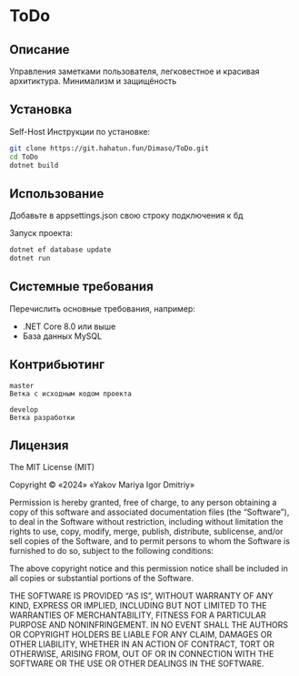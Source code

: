 # ToDo
 
 ## Описание
 Управления заметками пользователя, легковестное и красивая архитиктура. Минимализм и защищёность
 
 ## Установка
 Self-Host
 Инструкции по установке:
 ```bash
 git clone https://git.hahatun.fun/Dimaso/ToDo.git
 cd ToDo
 dotnet build
 ```
 ## Использование
Добавьте в appsettings.json свою строку подключения к бд

Запуск проекта:
 ```bash
 dotnet ef database update
 dotnet run
 ```
 ## Системные требования
 Перечислить основные требования, например:
 - .NET Core 8.0 или выше
 - База данных MySQL
 
 ## Контрибьютинг
	master
	Ветка с исходным кодом проекта

	develop
	Ветка разработки
 
 ## Лицензия
The MIT License (MIT)

Copyright © «2024» «Yakov Mariya Igor Dmitriy»

Permission is hereby granted, free of charge, to any person obtaining a copy of this software and associated documentation files (the “Software”), to deal in the Software without restriction, including without limitation the rights to use, copy, modify, merge, publish, distribute, sublicense, and/or sell copies of the Software, and to permit persons to whom the Software is furnished to do so, subject to the following conditions:

The above copyright notice and this permission notice shall be included in all copies or substantial portions of the Software.

THE SOFTWARE IS PROVIDED “AS IS”, WITHOUT WARRANTY OF ANY KIND, EXPRESS OR IMPLIED, INCLUDING BUT NOT LIMITED TO THE WARRANTIES OF MERCHANTABILITY, FITNESS FOR A PARTICULAR PURPOSE AND NONINFRINGEMENT. IN NO EVENT SHALL THE AUTHORS OR COPYRIGHT HOLDERS BE LIABLE FOR ANY CLAIM, DAMAGES OR OTHER LIABILITY, WHETHER IN AN ACTION OF CONTRACT, TORT OR OTHERWISE, ARISING FROM, OUT OF OR IN CONNECTION WITH THE SOFTWARE OR THE USE OR OTHER DEALINGS IN THE SOFTWARE.
